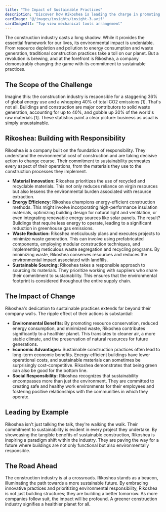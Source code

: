 ```yaml
---
title: "The Impact of Sustainable Practices"
description: "Discover how Rikoshea is leading the charge in promoting sustainability within the construction industry"
cardImage: "@/images/insights/insight-3.avif"
cardImageAlt: "Top view mechanical tools arrangement"
---
```


The construction industry casts a long shadow.  While it provides the essential framework for our lives, its environmental impact is undeniable. From resource depletion and pollution to energy consumption and waste generation, traditional construction practices take a toll on our planet. But a revolution is brewing, and at the forefront is Rikoshea, a company demonstrably changing the game with its commitment to sustainable practices.

## The Scope of the Challenge

Imagine this: the construction industry is responsible for a staggering 36% of global energy use and a whopping 40% of total CO2 emissions [1].  That's not all.  Buildings and construction are major contributors to solid waste generation, accounting for up to 40%, and gobble up 30% of the world's raw materials [1]. These statistics paint a clear picture: business as usual is simply unsustainable.

## Rikoshea: Building with Responsibility

Rikoshea is a company built on the foundation of responsibility. They understand the environmental cost of construction and are taking decisive action to change course. Their commitment to sustainability permeates every aspect of their operations, from the materials they use to the construction processes they implement.

* **Material Innovation:** Rikoshea prioritizes the use of recycled and recyclable materials. This not only reduces reliance on virgin resources but also lessens the environmental burden associated with resource extraction. 
* **Energy Efficiency:**  Rikoshea champions energy-efficient construction methods.  This might involve incorporating high-performance insulation materials, optimizing building design for natural light and ventilation, or even integrating renewable energy sources like solar panels.  The result?  Buildings that require less energy to operate, leading to a significant reduction in greenhouse gas emissions.
* **Waste Reduction:**  Rikoshea meticulously plans and executes projects to minimize waste generation.  This can involve using prefabricated components, employing modular construction techniques, and implementing meticulous waste segregation and recycling programs.  By minimizing waste, Rikoshea conserves resources and reduces the environmental impact associated with landfills.
* **Sustainable Sourcing:**  Rikoshea takes a responsible approach to sourcing its materials.  They prioritize working with suppliers who share their commitment to sustainability.  This ensures that the environmental footprint is considered throughout the entire supply chain.

## The Impact of Change

Rikoshea's dedication to sustainable practices extends far beyond their company walls.  The ripple effect of their actions is substantial:

* **Environmental Benefits:**  By promoting resource conservation, reduced energy consumption, and minimized waste, Rikoshea contributes significantly to a healthier planet.  This translates to cleaner air, a more stable climate, and the preservation of natural resources for future generations. 
* **Economic Advantages:**  Sustainable construction practices often lead to long-term economic benefits.  Energy-efficient buildings have lower operational costs, and sustainable materials can sometimes be surprisingly cost-competitive.  Rikoshea demonstrates that being green can also be good for the bottom line.
* **Social Responsibility:**  Rikoshea recognizes that sustainability encompasses more than just the environment.  They are committed to creating safe and healthy work environments for their employees and fostering positive relationships with the communities in which they operate.

## Leading by Example

Rikoshea isn't just talking the talk, they're walking the walk. Their commitment to sustainability is evident in every project they undertake.  By showcasing the tangible benefits of sustainable construction, Rikoshea is inspiring a paradigm shift within the industry.  They are paving the way for a future where buildings are not only functional but also environmentally responsible.

## The Road Ahead

The construction industry is at a crossroads.  Rikoshea stands as a beacon, illuminating the path towards a more sustainable future.  By embracing innovative practices and prioritizing environmental responsibility, Rikoshea is not just building structures; they are building a better tomorrow.  As more companies follow suit, the impact will be profound. A greener construction industry signifies a healthier planet for all. 